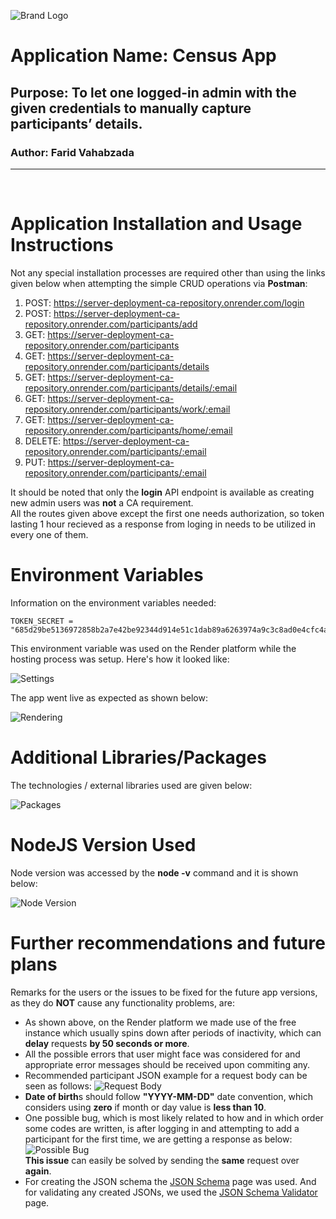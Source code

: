 ![Brand Logo](/public/images/srv.jpg) 
 
# Application Name: **Census App**
## Purpose: **To let one logged-in admin with the given credentials to manually capture participants’ details.**
### Author: **Farid Vahabzada**

---

&nbsp;

# Application Installation and Usage Instructions
Not any special installation processes are required other than using the links given below when attempting the simple CRUD operations via **Postman**:
1. POST: https://server-deployment-ca-repository.onrender.com/login
2. POST: https://server-deployment-ca-repository.onrender.com/participants/add
3. GET: https://server-deployment-ca-repository.onrender.com/participants
4. GET: https://server-deployment-ca-repository.onrender.com/participants/details
5. GET: https://server-deployment-ca-repository.onrender.com/participants/details/:email
6. GET: https://server-deployment-ca-repository.onrender.com/participants/work/:email
7. GET: https://server-deployment-ca-repository.onrender.com/participants/home/:email
8. DELETE: https://server-deployment-ca-repository.onrender.com/participants/:email
9. PUT: https://server-deployment-ca-repository.onrender.com/participants/:email

It should be noted that only the **login** API endpoint is available as creating new admin users was **not** a CA requirement.\
All the routes given above except the first one needs authorization, so token lasting 1 hour recieved as a response from loging in needs to be utilized in every one of them.

# Environment Variables
Information on the environment variables needed:
```
TOKEN_SECRET = "685d29be5136972858b2a7e42be92344d914e51c1dab89a6263974a9c3c8ad0e4cfc4aaed41bf4f7614112ad3a1eee54b2baad5a74f2bc8bb3439152f6482b7b"
```
This environment variable was used on the Render platform while the hosting process was setup. Here's how it looked like:

![Settings](/public/images/settings.png)

The app went live as expected as shown below:

![Rendering](/public/images/rendered.png)

# Additional Libraries/Packages
The technologies / external libraries used are given below:

![Packages](/public/images/packages.png)

# NodeJS Version Used
Node version was accessed by the **node -v** command and it is shown below:

![Node Version](/public/images/node.png)

# Further recommendations and future plans

Remarks for the users or the issues to be fixed for the future app versions, as they do **NOT** cause any functionality problems, are: 
+ As shown above, on the Render platform we made use of the free instance which usually spins down after periods of inactivity, which can **delay** requests **by 50 seconds or more**.
+ All the possible errors that user might face was considered for and appropriate error messages should be received upon commiting any.
+ Recommended participant JSON example for a request body can be seen as follows:
![Request Body](/public/images/json.png)
+ **Date of birth**s should follow **"YYYY-MM-DD"** date convention, which considers using **zero** if month or day value is **less than 10**.
+ One possible bug, which is most likely related to how and in which order some codes are written, is after logging in and attempting to add a participant for the first time, we are getting a response as below:
![Possible Bug](/public/images/bug.png)
\
**This issue** can easily be solved by sending the **same** request over **again**.
+ For creating the JSON schema the [JSON Schema](https://www.jsonschema.net/) page was used. And for validating any created JSONs, we used the [JSON Schema Validator](https://www.jsonschemavalidator.net/) page.